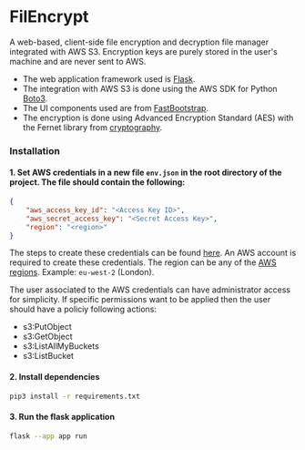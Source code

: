 # FilEncrypt
A web-based, client-side file encryption and decryption file manager integrated with AWS S3. Encryption keys are purely stored in the user's machine and are never sent to AWS. 

- The web application framework used is [Flask](https://flask.palletsprojects.com/en/2.2.x/).
- The integration with AWS S3 is done using the AWS SDK for Python [Boto3](https://boto3.amazonaws.com/v1/documentation/api/latest/index.html). 
- The UI components used are from [FastBootstrap](https://fastbootstrap.com/).
- The encryption is done using Advanced Encryption Standard (AES) with the Fernet library from [cryptography](https://cryptography.io/en/latest/fernet/).

### Installation
#### 1. Set AWS credentials in a new file `env.json` in the root directory of the project. The file should contain the following:
```json
{
    "aws_access_key_id": "<Access Key ID>",
    "aws_secret_access_key": "<Secret Access Key>",
    "region": "<region>"
}
```
The steps to create these credentials can be found [here](https://docs.aws.amazon.com/powershell/latest/userguide/pstools-appendix-sign-up.html). An AWS account is required to create these credentials. The region can be any of the [AWS regions](https://docs.aws.amazon.com/general/latest/gr/rande.html). Example: `eu-west-2` (London). 

The user associated to the AWS credentials can have administrator access for simplicity. If specific permissions want to be applied then the user should have a policiy following actions:

- s3:PutObject
- s3:GetObject
- s3:ListAllMyBuckets
- s3:ListBucket
            
#### 2. Install dependencies
```bash
pip3 install -r requirements.txt
```
#### 3. Run the flask application
```bash
flask --app app run
```